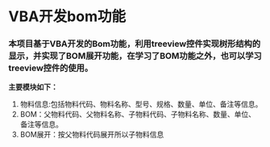 # VBA开发bom功能

### 本项目基于VBA开发的Bom功能，利用treeview控件实现树形结构的显示，并实现了BOM展开功能，在学习了BOM功能之外，也可以学习treeview控件的使用。

**主要模块如下：**

1. 物料信息:包括物料代码、物料名称、型号、规格、数量、单位、备注等信息。
2. BOM：父物料代码、父物料名称、子物料代码、子物料名称、数量、单位、备注等信息。
3. BOM展开：按父物料代码展开所以子物料信息          

